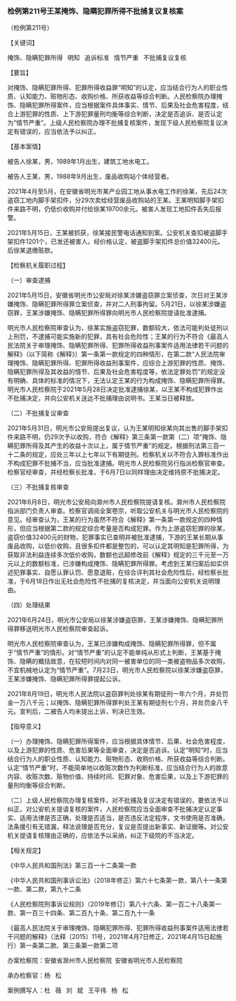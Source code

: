 ### 检例第211号王某掩饰、隐瞒犯罪所得不批捕复议复核案

（检例第211号）

【关键词】

掩饰、隐瞒犯罪所得  明知  追诉标准  情节严重  不批捕复议复核

【要旨】

对掩饰、隐瞒犯罪所得、犯罪所得收益罪“明知”的认定，应当结合行为人的职业性质、认知能力、赃物形态、收购价格、所获收益等综合判断。人民检察院办理掩饰、隐瞒犯罪所得案件，应当根据案件具体事实、情节、后果及社会危害程度，结合上游犯罪的性质、上下游犯罪量刑均衡等综合判断，决定是否追诉、是否认定为“情节严重”。上级人民检察院办理不批捕复核案件，发现下级人民检察院复议决定有错误的，应当依法予以纠正。

【基本案情】

被告人徐某，男，1989年1月出生，建筑工地水电工。

被告人王某，男，1988年9月出生，废品收购站个体经营者。

2021年4月至5月，在安徽省明光市某产业园工地从事水电工作的徐某，先后24次盗窃工地内脚手架扣件，分29次卖给经营废品收购站的王某。王某明知脚手架扣件来路不明，仍低价收购并付给徐某19700余元。被害人发现工地扣件丢失后报警。

2021年5月15日，王某被抓获，徐某接民警电话通知到案。公安机关查扣被盗脚手架扣件1201个，已发还被害人。经价格认定，被盗脚手架扣件总价值32400元。后徐某退缴赃款。

【检察机关履职过程】

（一）审查逮捕

2021年5月15日，安徽省明光市公安局对徐某涉嫌盗窃罪立案侦查，次日对王某涉嫌掩饰、隐瞒犯罪所得罪立案侦查，并对二人刑事拘留。5月21日，以徐某涉嫌盗窃罪，王某涉嫌掩饰、隐瞒犯罪所得罪向明光市人民检察院提请批准逮捕。

明光市人民检察院审查认为，徐某实施盗窃犯罪，数额较大，依法可能判处徒刑以上刑罚，不逮捕可能实施新的犯罪，具有社会危险性；王某的行为不符合《最高人民法院关于审理掩饰、隐瞒犯罪所得、犯罪所得收益刑事案件适用法律若干问题的解释》（以下简称《解释》）第一条第一款规定的四种情形，在第二款“人民法院审理掩饰、隐瞒犯罪所得、犯罪所得收益刑事案件，应综合上游犯罪的性质、掩饰、隐瞒犯罪所得及其收益的情节、后果及社会危害程度等，依法定罪处罚”的规定没有明确、具体的标准的情况下，无法认定王某的行为构成掩饰、隐瞒犯罪所得罪。明光市人民检察院于2021年5月28日决定批准逮捕徐某，以王某不构成犯罪作出不批捕决定，并向公安机关送达不批捕理由说明书。王某当日被释放。

（二）不批捕复议审查

2021年5月31日，明光市公安局提出复议，认为王某明知徐某向其出售的脚手架扣件来路不明，仍29次予以收购，符合《解释》第三条第一款第（二）项“掩饰、隐瞒犯罪所得及其产生的收益十次以上，属于情节严重”的规定。根据刑法第三百一十二条的规定，应处三年以上七年以下有期徒刑。检察机关以不符合入罪标准作出不构成犯罪不批捕不当，应当批准逮捕。明光市人民检察院另行指派检察官审查。检察官经审查，并经检察长批准，于6月7日以同样理由决定维持原不批捕决定。

（三）不批捕复核审查

2021年6月8日，明光市公安局向滁州市人民检察院提请复核。滁州市人民检察院指派部门负责人审查。检察官调阅全案卷宗，听取公安机关与明光市人民检察院的意见。经审查认为，王某的行为虽然不符合《解释》第一条第一款规定的四种情形，但应当根据第二款的规定综合考量是否构成犯罪。作为上游盗窃犯罪的徐某，盗窃价值32400元的财物，犯罪事实已查明并被批准逮捕，下游的王某长期从事废品收购，以低价收购，且很多扣件都是整包的，可以认定其明知是犯罪所得，为获取非法利益连续多次低价收购，数额也远超修改前《解释》规定的三千元至一万元以上的数额标准，已涉嫌构成掩饰、隐瞒犯罪所得罪。考虑到王某归案后如实供述犯罪事实、自愿认罪认罚、愿意退赃，在综合评判其社会危险性后，经检察长批准，于6月18日作出无社会危险性不批捕的复核决定，并当面向公安机关说明理由。

（四）处理结果

2021年6月24日，明光市公安局以徐某涉嫌盗窃罪，王某涉嫌掩饰、隐瞒犯罪所得罪移送明光市人民检察院审查起诉。

明光市人民检察院审查认为，王某已涉嫌构成掩饰、隐瞒犯罪所得罪，但不属于“情节严重”的情形。对“情节严重”的认定不能单纯从形式上判断，王某基于掩饰、隐瞒的概括故意，在较短时间内对同一被害单位的同一类被盗物品多次收购，不宜机械地认定为“情节严重”。7月23日，明光市人民检察院以徐某涉嫌盗窃罪，王某涉嫌掩饰、隐瞒犯罪所得罪提起公诉。

2021年8月19日，明光市人民法院以盗窃罪判处徐某有期徒刑一年六个月，并处罚金一万八千元；以掩饰、隐瞒犯罪所得罪判处王某有期徒刑七个月，并处罚金八千元。宣判后，二被告人均未提出上诉，判决已生效。

【指导意义】

（一）办理掩饰、隐瞒犯罪所得案件，应当根据具体情节、后果、社会危害程度，以及上游犯罪的性质、危害后果等全面审查，决定是否追诉。认定“明知”时，应当结合行为人的职业性质、认知能力、赃物形态、收购价格、所获收益等综合判断。认定“情节严重”时，不能简单地以收赃次数作为判断标准，应当结合行为人的故意内容、收赃次数、赃物价值、持续时间、犯罪对象、危害后果，以及上下游犯罪的量刑均衡等综合判断。

（二）上级人民检察院办理复核案件，对不批捕及复议决定有错误的，要依法予以纠正。对公安机关提请复核的案件，人民检察院应当全面审查不批捕决定认定事实、适用法律是否正确，处理是否适当，是否违反法定程序，文书使用是否准确，法条援引有无错漏，释法说理是否充分，复议是否提出新事实、新证据等。对公安机关提请复核理由正确的，应依法予以采纳，纠正下级院的不当决定。

【相关规定】

《中华人民共和国刑法》第三百一十二条第一款

《中华人民共和国刑事诉讼法》（2018年修正）第六十七条第一款，第八十一条第一款、第二款，第九十二条

《人民检察院刑事诉讼规则》（2019年修订）第八十六条、第一百二十八条第一款、第一百三十四条、第二百九十条、第二百九十一条

《最高人民法院关于审理掩饰、隐瞒犯罪所得、犯罪所得收益刑事案件适用法律若干问题的解释》（法释〔2015〕11号，2021年4月7日修正，2021年4月15日起施行）第一条第二款、第三条第一款第二项

办案检察院：安徽省滁州市人民检察院 安徽省明光市人民检察院

承办检察官：杨  松

案例撰写人：杜  薇  刘  斌  王平伟  杨  松
